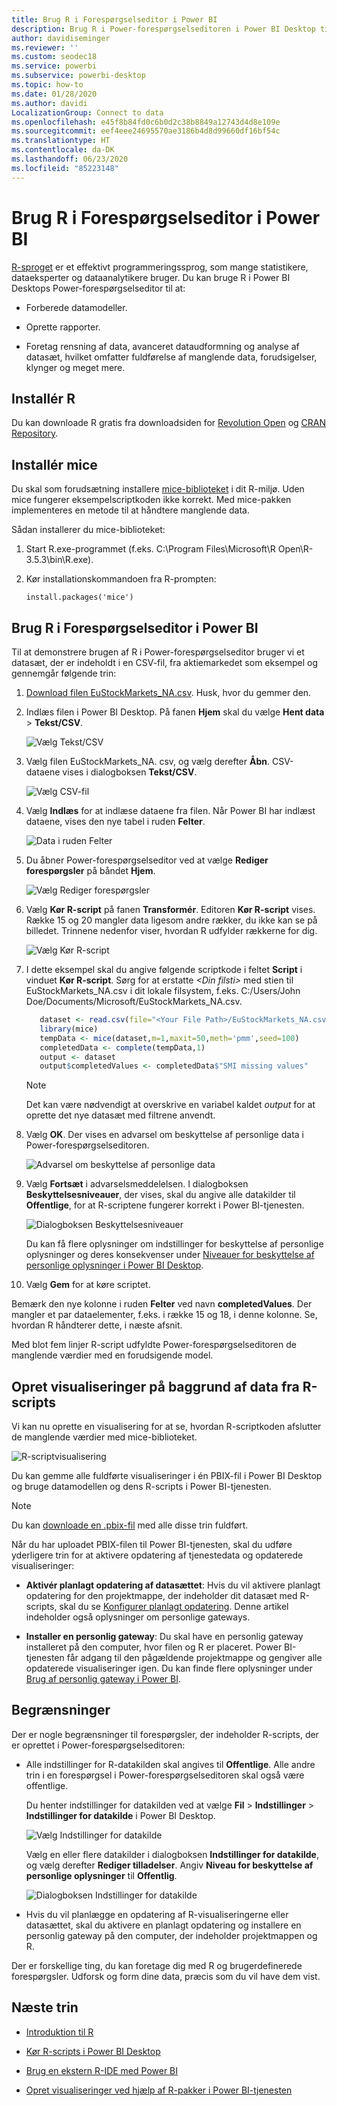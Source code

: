 ```yaml
---
title: Brug R i Forespørgselseditor i Power BI
description: Brug R i Power-forespørgselseditoren i Power BI Desktop til avancerede analyser.
author: davidiseminger
ms.reviewer: ''
ms.custom: seodec18
ms.service: powerbi
ms.subservice: powerbi-desktop
ms.topic: how-to
ms.date: 01/28/2020
ms.author: davidi
LocalizationGroup: Connect to data
ms.openlocfilehash: e45f8b84fd0c6b0d2c38b8849a12743d4d8e109e
ms.sourcegitcommit: eef4eee24695570ae3186b4d8d99660df16bf54c
ms.translationtype: HT
ms.contentlocale: da-DK
ms.lasthandoff: 06/23/2020
ms.locfileid: "85223148"
---
```

# <a name="use-r-in-power-query-editor"></a>Brug R i Forespørgselseditor i Power BI

[R-sproget](https://mran.microsoft.com/documents/what-is-r) er et effektivt programmeringssprog, som mange statistikere, dataeksperter og dataanalytikere bruger. Du kan bruge R i Power BI Desktops Power-forespørgselseditor til at:

* Forberede datamodeller.

* Oprette rapporter.

* Foretag rensning af data, avanceret dataudformning og analyse af datasæt, hvilket omfatter fuldførelse af manglende data, forudsigelser, klynger og meget mere.  

## <a name="install-r"></a>Installér R

Du kan downloade R gratis fra downloadsiden for [Revolution Open](https://mran.revolutionanalytics.com/download/) og [CRAN Repository](https://cran.r-project.org/bin/windows/base/).

## <a name="install-mice"></a>Installér mice

Du skal som forudsætning installere [mice-biblioteket](https://www.rdocumentation.org/packages/mice/versions/3.5.0/topics/mice) i dit R-miljø. Uden mice fungerer eksempelscriptkoden ikke korrekt. Med mice-pakken implementeres en metode til at håndtere manglende data.

Sådan installerer du mice-biblioteket:

1. Start R.exe-programmet (f.eks. C:\Program Files\Microsoft\R Open\R-3.5.3\bin\R.exe).  

2. Kør installationskommandoen fra R-prompten:

   ``` 
   install.packages('mice') 
   ```

## <a name="use-r-in-power-query-editor"></a>Brug R i Forespørgselseditor i Power BI

Til at demonstrere brugen af R i Power-forespørgselseditor bruger vi et datasæt, der er indeholdt i en CSV-fil, fra aktiemarkedet som eksempel og gennemgår følgende trin:

1. [Download filen EuStockMarkets_NA.csv](https://download.microsoft.com/download/F/8/A/F8AA9DC9-8545-4AAE-9305-27AD1D01DC03/EuStockMarkets_NA.csv). Husk, hvor du gemmer den.

1. Indlæs filen i Power BI Desktop. På fanen **Hjem** skal du vælge **Hent data** > **Tekst/CSV**.

   ![Vælg Tekst/CSV](media/desktop-r-in-query-editor/r-in-query-editor_1.png)

1. Vælg filen EuStockMarkets_NA. csv, og vælg derefter **Åbn**. CSV-dataene vises i dialogboksen **Tekst/CSV**.

   ![Vælg CSV-fil](media/desktop-r-in-query-editor/r-in-query-editor_2.png)

1. Vælg **Indlæs** for at indlæse dataene fra filen. Når Power BI har indlæst dataene, vises den nye tabel i ruden **Felter**.

   ![Data i ruden Felter](media/desktop-r-in-query-editor/r-in-query-editor_3.png)

1. Du åbner Power-forespørgselseditor ved at vælge **Rediger forespørgsler** på båndet **Hjem**.

   ![Vælg Rediger forespørgsler](media/desktop-r-in-query-editor/r-in-query-editor_4.png)

1. Vælg **Kør R-script** på fanen **Transformér**. Editoren **Kør R-script** vises. Række 15 og 20 mangler data ligesom andre rækker, du ikke kan se på billedet. Trinnene nedenfor viser, hvordan R udfylder rækkerne for dig.

   ![Vælg Kør R-script](media/desktop-r-in-query-editor/r-in-query-editor_5d.png)

1. I dette eksempel skal du angive følgende scriptkode i feltet **Script** i vinduet **Kør R-script**. Sørg for at erstatte *&lt;Din filsti&gt;* med stien til EuStockMarkets_NA.csv i dit lokale filsystem, f.eks. C:/Users/John Doe/Documents/Microsoft/EuStockMarkets_NA.csv.

    ```r
       dataset <- read.csv(file="<Your File Path>/EuStockMarkets_NA.csv", header=TRUE, sep=",")
       library(mice)
       tempData <- mice(dataset,m=1,maxit=50,meth='pmm',seed=100)
       completedData <- complete(tempData,1)
       output <- dataset
       output$completedValues <- completedData$"SMI missing values"
    ```

    > [!NOTE]
    > Det kan være nødvendigt at overskrive en variabel kaldet *output* for at oprette det nye datasæt med filtrene anvendt.

7. Vælg **OK**. Der vises en advarsel om beskyttelse af personlige data i Power-forespørgselseditoren.

   ![Advarsel om beskyttelse af personlige data](media/desktop-r-in-query-editor/r-in-query-editor_6.png)
8. Vælg **Fortsæt** i advarselsmeddelelsen. I dialogboksen **Beskyttelsesniveauer**, der vises, skal du angive alle datakilder til **Offentlige**, for at R-scriptene fungerer korrekt i Power BI-tjenesten. 

   ![Dialogboksen Beskyttelsesniveauer](media/desktop-r-in-query-editor/r-in-query-editor_7.png)

   Du kan få flere oplysninger om indstillinger for beskyttelse af personlige oplysninger og deres konsekvenser under [Niveauer for beskyttelse af personlige oplysninger i Power BI Desktop](../admin/desktop-privacy-levels.md).

 9. Vælg **Gem** for at køre scriptet. 

   Bemærk den nye kolonne i ruden **Felter** ved navn **completedValues**. Der mangler et par dataelementer, f.eks. i række 15 og 18, i denne kolonne. Se, hvordan R håndterer dette, i næste afsnit.

   Med blot fem linjer R-script udfyldte Power-forespørgselseditoren de manglende værdier med en forudsigende model.

## <a name="create-visuals-from-r-script-data"></a>Opret visualiseringer på baggrund af data fra R-scripts

Vi kan nu oprette en visualisering for at se, hvordan R-scriptkoden afslutter de manglende værdier med mice-biblioteket.

![R-scriptvisualisering](media/desktop-r-in-query-editor/r-in-query-editor_8a.png)

Du kan gemme alle fuldførte visualiseringer i én PBIX-fil i Power BI Desktop og bruge datamodellen og dens R-scripts i Power BI-tjenesten.

> [!NOTE]
> Du kan [downloade en .pbix-fil](https://download.microsoft.com/download/F/8/A/F8AA9DC9-8545-4AAE-9305-27AD1D01DC03/Complete%20Values%20with%20R%20in%20PQ.pbix) med alle disse trin fuldført.

Når du har uploadet PBIX-filen til Power BI-tjenesten, skal du udføre yderligere trin for at aktivere opdatering af tjenestedata og opdaterede visualiseringer:  

* **Aktivér planlagt opdatering af datasættet**: Hvis du vil aktivere planlagt opdatering for den projektmappe, der indeholder dit datasæt med R-scripts, skal du se [Konfigurer planlagt opdatering](refresh-scheduled-refresh.md). Denne artikel indeholder også oplysninger om personlige gateways.

* **Installer en personlig gateway**: Du skal have en personlig gateway installeret på den computer, hvor filen og R er placeret. Power BI-tjenesten får adgang til den pågældende projektmappe og gengiver alle opdaterede visualiseringer igen. Du kan finde flere oplysninger under [Brug af personlig gateway i Power BI](service-gateway-personal-mode.md).

## <a name="limitations"></a>Begrænsninger

Der er nogle begrænsninger til forespørgsler, der indeholder R-scripts, der er oprettet i Power-forespørgselseditoren:

* Alle indstillinger for R-datakilden skal angives til **Offentlige**. Alle andre trin i en forespørgsel i Power-forespørgselseditoren skal også være offentlige. 

   Du henter indstillinger for datakilden ved at vælge **Fil** > **Indstillinger** > **Indstillinger for datakilde** i Power BI Desktop.

   ![Vælg Indstillinger for datakilde](media/desktop-r-in-query-editor/r-in-query-editor_9.png)

   Vælg en eller flere datakilder i dialogboksen **Indstillinger for datakilde**, og vælg derefter **Rediger tilladelser**. Angiv **Niveau for beskyttelse af personlige oplysninger** til **Offentlig**.

   ![Dialogboksen Indstillinger for datakilde](media/desktop-r-in-query-editor/r-in-query-editor_10.png)  
  
* Hvis du vil planlægge en opdatering af R-visualiseringerne eller datasættet, skal du aktivere en planlagt opdatering og installere en personlig gateway på den computer, der indeholder projektmappen og R. 

Der er forskellige ting, du kan foretage dig med R og brugerdefinerede forespørgsler. Udforsk og form dine data, præcis som du vil have dem vist.

## <a name="next-steps"></a>Næste trin

* [Introduktion til R](https://mran.microsoft.com/documents/what-is-r) 

* [Kør R-scripts i Power BI Desktop](desktop-r-scripts.md) 

* [Brug en ekstern R-IDE med Power BI](desktop-r-ide.md) 

* [Opret visualiseringer ved hjælp af R-pakker i Power BI-tjenesten](service-r-packages-support.md)
